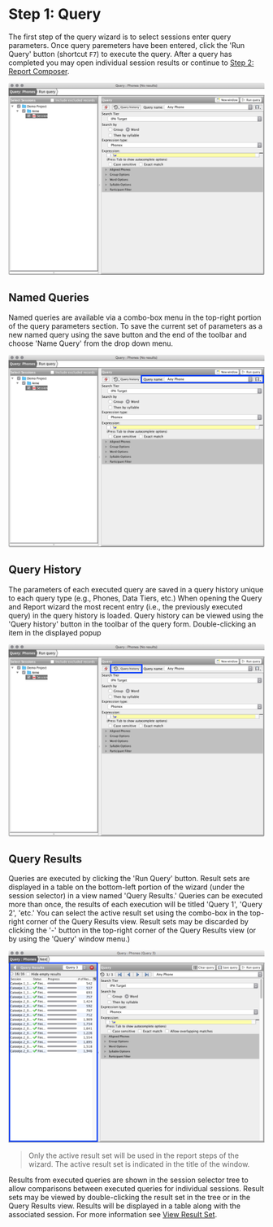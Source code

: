 # Step 1: Query

The first step of the query wizard is to select sessions enter query parameters. Once query paremeters have been entered, click the 'Run Query' button (shortcut ```F7```) to execute the query.  After a query has completed you may open individual session results or continue to [Step 2: Report Composer](./query_wizard_report.md).

![Query Wizard](../images/query_wizard_phones.png)

## Named Queries

Named queries are available via a combo-box menu in the top-right portion of the query parameters section.  To save the current set of parameters as a new named query using the save button and the end of the toolbar and choose 'Name Query' from the drop down menu.

![Named Queries](../images/query_wizard_named_query_combobox.png)

## Query History

The parameters of each executed query are saved in a query history unique to each query type (e.g., Phones, Data Tiers, etc.)  When opening the Query and Report wizard the most recent entry (i.e., the previously executed query) in the query history is loaded. Query history can be viewed using the 'Query history' button in the toolbar of the query form. Double-clicking an item in the displayed popup 

![Query History](../images/query_wizard_query_history_controls.png)

## Query Results

Queries are executed by clicking the 'Run Query' button. Result sets are displayed in a table on the bottom-left portion of the wizard (under the session selector) in a view named 'Query Results.' Queries can be executed more than once, the results of each execution will be titled 'Query 1', 'Query 2', 'etc.' You can select the active result set using the combo-box in the top-right corner of the Query Results view. Result sets may be discarded by clicking the '-' button in the top-right corner of the Query Results view (or by using the 'Query' window menu.)

![Query Results](../images/query_wizard_results.png)

> Only the active result set will be used in the report steps of the wizard. The active result set is indicated in the title of the window.

Results from executed queries are shown in the session selector tree to allow comparisons between executed queries for individual sessions. Result sets may be viewed by double-clicking the result set in the tree or in the Query Results view. Results will be displayed in a table along with the associated session. For more information see [View Result Set](tasks/ViewResultSet.xml).
